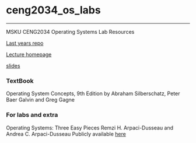 # ceng2034_os_labs
-----------------------------
MSKU CENG2034 Operating Systems Lab Resources

[Last years repo](https://gitlab.com/CakirHuseyin/CENG_2034_Operating_Systems-2018)

[Lecture homepage](http://wiki.netseclab.mu.edu.tr/index.php?title=CENG_2034:_Operating_Systems)

[slides](http://netseclab.mu.edu.tr/lectures/ceng/ceng2034/Slides/)

### TextBook

Operating System Concepts, 9th Edition by Abraham Silberschatz, Peter Baer Galvin and Greg Gagne

### For labs and extra

Operating Systems: Three Easy Pieces Remzi H. Arpaci-Dusseau and Andrea C. Arpaci-Dusseau 
Publicly available [here](http://pages.cs.wisc.edu/~remzi/OSTEP/)

